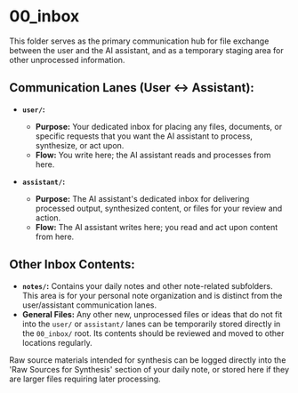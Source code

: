 # 00_inbox

This folder serves as the primary communication hub for file exchange between the user and the AI assistant, and as a temporary staging area for other unprocessed information.

## Communication Lanes (User <-> Assistant):

*   **`user/`:**
    *   **Purpose:** Your dedicated inbox for placing any files, documents, or specific requests that you want the AI assistant to process, synthesize, or act upon.
    *   **Flow:** You write here; the AI assistant reads and processes from here.

*   **`assistant/`:**
    *   **Purpose:** The AI assistant's dedicated inbox for delivering processed output, synthesized content, or files for your review and action.
    *   **Flow:** The AI assistant writes here; you read and act upon content from here.

## Other Inbox Contents:

*   **`notes/`:** Contains your daily notes and other note-related subfolders. This area is for your personal note organization and is distinct from the user/assistant communication lanes.
*   **General Files:** Any other new, unprocessed files or ideas that do not fit into the `user/` or `assistant/` lanes can be temporarily stored directly in the `00_inbox/` root. Its contents should be reviewed and moved to other locations regularly.

Raw source materials intended for synthesis can be logged directly into the 'Raw Sources for Synthesis' section of your daily note, or stored here if they are larger files requiring later processing.